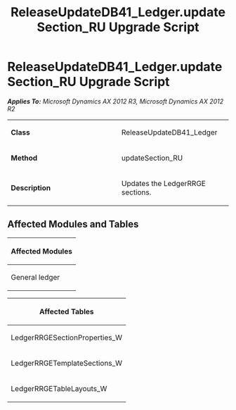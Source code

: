 ﻿---
title: ReleaseUpdateDB41_Ledger.updateSection_RU Upgrade Script
TOCTitle: ReleaseUpdateDB41_Ledger.updateSection_RU Upgrade Script
ms:assetid: a579bf90-5382-c34d-d387-0aa09663691e
ms:mtpsurl: https://msdn.microsoft.com/en-us/library/JJ736818(v=AX.60)
ms:contentKeyID: 49710249
ms.date: 05/18/2015
mtps_version: v=AX.60
---

# ReleaseUpdateDB41\_Ledger.updateSection\_RU Upgrade Script 


_**Applies To:** Microsoft Dynamics AX 2012 R3, Microsoft Dynamics AX 2012 R2_

<table>
<colgroup>
<col style="width: 50%" />
<col style="width: 50%" />
</colgroup>
<tbody>
<tr class="odd">
<td><p><strong>Class</strong></p></td>
<td><p>ReleaseUpdateDB41_Ledger</p></td>
</tr>
<tr class="even">
<td><p><strong>Method</strong></p></td>
<td><p>updateSection_RU</p></td>
</tr>
<tr class="odd">
<td><p><strong>Description</strong></p></td>
<td><p>Updates the LedgerRRGE sections.</p></td>
</tr>
</tbody>
</table>


## Affected Modules and Tables

<table>
<colgroup>
<col style="width: 100%" />
</colgroup>
<thead>
<tr class="header">
<th><p>Affected Modules</p></th>
</tr>
</thead>
<tbody>
<tr class="odd">
<td><p>General ledger</p></td>
</tr>
</tbody>
</table>


<table>
<colgroup>
<col style="width: 100%" />
</colgroup>
<thead>
<tr class="header">
<th><p>Affected Tables</p></th>
</tr>
</thead>
<tbody>
<tr class="odd">
<td><p>LedgerRRGESectionProperties_W</p></td>
</tr>
<tr class="even">
<td><p>LedgerRRGETemplateSections_W</p></td>
</tr>
<tr class="odd">
<td><p>LedgerRRGETableLayouts_W</p></td>
</tr>
</tbody>
</table>

  


